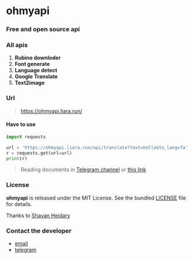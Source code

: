 # ohmyapi

### Free and open source api 


### All apis
1. __Rubino downloder__
2. __Font generate__
3. __Language detect__
4. __Google Translate__
5. __Text2image__

### Url
> https://ohmyapi.liara.run/

#### Have to use
```python
import requests

url = 'https://ohmyapi.liara.run/api/translate?text=hello&to_lang=fa'
r = requests.get(url=url)
print(r)
```


> Reading documents in [Telegram channel](https://t.me/ohmyapi) or [this link](https://ohmyapi.liara.run/docs)


### License
__ohmyapi__ is released under the MIT License. See the bundled [LICENSE](https://github.com/metect/ohmyapi/blob/main/LICENSE) file for details.


Thanks to [Shayan Heidary](https://github.com/shayanheidari01) 


### Contact the developer
- [email](dev.amirali.irvany@gmail.com)
- [telegram](t.me/ohmys_sh)
